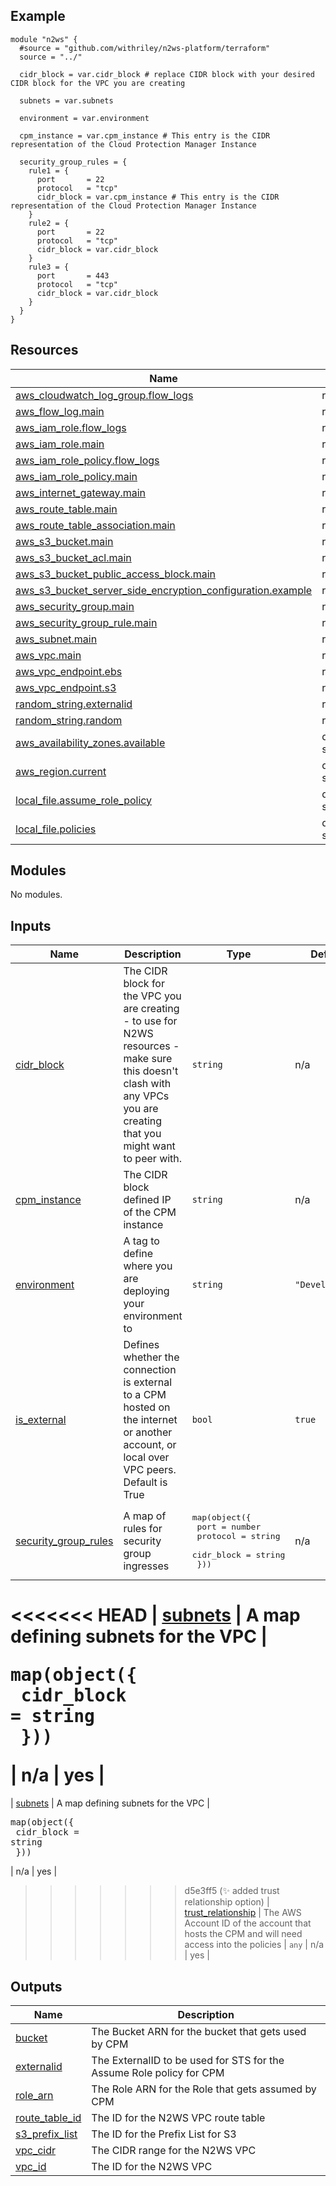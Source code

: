 <!-- BEGIN_TF_DOCS -->


## Example

```hcl
module "n2ws" {
  #source = "github.com/withriley/n2ws-platform/terraform"
  source = "../"

  cidr_block = var.cidr_block # replace CIDR block with your desired CIDR block for the VPC you are creating

  subnets = var.subnets

  environment = var.environment

  cpm_instance = var.cpm_instance # This entry is the CIDR representation of the Cloud Protection Manager Instance

  security_group_rules = {
    rule1 = {
      port       = 22
      protocol   = "tcp"
      cidr_block = var.cpm_instance # This entry is the CIDR representation of the Cloud Protection Manager Instance
    }
    rule2 = {
      port       = 22
      protocol   = "tcp"
      cidr_block = var.cidr_block
    }
    rule3 = {
      port       = 443
      protocol   = "tcp"
      cidr_block = var.cidr_block
    }
  }
}
```

## Resources

| Name | Type |
|------|------|
| [aws_cloudwatch_log_group.flow_logs](https://registry.terraform.io/providers/hashicorp/aws/latest/docs/resources/cloudwatch_log_group) | resource |
| [aws_flow_log.main](https://registry.terraform.io/providers/hashicorp/aws/latest/docs/resources/flow_log) | resource |
| [aws_iam_role.flow_logs](https://registry.terraform.io/providers/hashicorp/aws/latest/docs/resources/iam_role) | resource |
| [aws_iam_role.main](https://registry.terraform.io/providers/hashicorp/aws/latest/docs/resources/iam_role) | resource |
| [aws_iam_role_policy.flow_logs](https://registry.terraform.io/providers/hashicorp/aws/latest/docs/resources/iam_role_policy) | resource |
| [aws_iam_role_policy.main](https://registry.terraform.io/providers/hashicorp/aws/latest/docs/resources/iam_role_policy) | resource |
| [aws_internet_gateway.main](https://registry.terraform.io/providers/hashicorp/aws/latest/docs/resources/internet_gateway) | resource |
| [aws_route_table.main](https://registry.terraform.io/providers/hashicorp/aws/latest/docs/resources/route_table) | resource |
| [aws_route_table_association.main](https://registry.terraform.io/providers/hashicorp/aws/latest/docs/resources/route_table_association) | resource |
| [aws_s3_bucket.main](https://registry.terraform.io/providers/hashicorp/aws/latest/docs/resources/s3_bucket) | resource |
| [aws_s3_bucket_acl.main](https://registry.terraform.io/providers/hashicorp/aws/latest/docs/resources/s3_bucket_acl) | resource |
| [aws_s3_bucket_public_access_block.main](https://registry.terraform.io/providers/hashicorp/aws/latest/docs/resources/s3_bucket_public_access_block) | resource |
| [aws_s3_bucket_server_side_encryption_configuration.example](https://registry.terraform.io/providers/hashicorp/aws/latest/docs/resources/s3_bucket_server_side_encryption_configuration) | resource |
| [aws_security_group.main](https://registry.terraform.io/providers/hashicorp/aws/latest/docs/resources/security_group) | resource |
| [aws_security_group_rule.main](https://registry.terraform.io/providers/hashicorp/aws/latest/docs/resources/security_group_rule) | resource |
| [aws_subnet.main](https://registry.terraform.io/providers/hashicorp/aws/latest/docs/resources/subnet) | resource |
| [aws_vpc.main](https://registry.terraform.io/providers/hashicorp/aws/latest/docs/resources/vpc) | resource |
| [aws_vpc_endpoint.ebs](https://registry.terraform.io/providers/hashicorp/aws/latest/docs/resources/vpc_endpoint) | resource |
| [aws_vpc_endpoint.s3](https://registry.terraform.io/providers/hashicorp/aws/latest/docs/resources/vpc_endpoint) | resource |
| [random_string.externalid](https://registry.terraform.io/providers/hashicorp/random/latest/docs/resources/string) | resource |
| [random_string.random](https://registry.terraform.io/providers/hashicorp/random/latest/docs/resources/string) | resource |
| [aws_availability_zones.available](https://registry.terraform.io/providers/hashicorp/aws/latest/docs/data-sources/availability_zones) | data source |
| [aws_region.current](https://registry.terraform.io/providers/hashicorp/aws/latest/docs/data-sources/region) | data source |
| [local_file.assume_role_policy](https://registry.terraform.io/providers/hashicorp/local/latest/docs/data-sources/file) | data source |
| [local_file.policies](https://registry.terraform.io/providers/hashicorp/local/latest/docs/data-sources/file) | data source |

## Modules

No modules.

## Inputs

| Name | Description | Type | Default | Required |
|------|-------------|------|---------|:--------:|
| <a name="input_cidr_block"></a> [cidr\_block](#input\_cidr\_block) | The CIDR block for the VPC you are creating - to use for N2WS resources - make sure this doesn't clash with any VPCs you are creating that you might want to peer with. | `string` | n/a | yes |
| <a name="input_cpm_instance"></a> [cpm\_instance](#input\_cpm\_instance) | The CIDR block defined IP of the CPM instance | `string` | n/a | yes |
| <a name="input_environment"></a> [environment](#input\_environment) | A tag to define where you are deploying your environment to | `string` | `"Development"` | no |
| <a name="input_is_external"></a> [is\_external](#input\_is\_external) | Defines whether the connection is external to a CPM hosted on the internet or another account, or local over VPC peers. Default is True | `bool` | `true` | no |
| <a name="input_security_group_rules"></a> [security\_group\_rules](#input\_security\_group\_rules) | A map of rules for security group ingresses | <pre>map(object({<br>    port       = number<br>    protocol   = string<br>    cidr_block = string<br>  }))</pre> | n/a | yes |
<<<<<<< HEAD
| <a name="input_subnets"></a> [subnets](#input\_subnets) | A map defining subnets for the VPC | <pre>map(object({<br>    cidr_block        = string<br>  }))</pre> | n/a | yes |
=======
| <a name="input_subnets"></a> [subnets](#input\_subnets) | A map defining subnets for the VPC | <pre>map(object({<br>    cidr_block = string<br>  }))</pre> | n/a | yes |
>>>>>>> d5e3ff5 (:sparkles: added trust relationship option)
| <a name="input_trust_relationship"></a> [trust\_relationship](#input\_trust\_relationship) | The AWS Account ID of the account that hosts the CPM and will need access into the policies | `any` | n/a | yes |

## Outputs

| Name | Description |
|------|-------------|
| <a name="output_bucket"></a> [bucket](#output\_bucket) | The Bucket ARN for the bucket that gets used by CPM |
| <a name="output_externalid"></a> [externalid](#output\_externalid) | The ExternalID to be used for STS for the Assume Role policy for CPM |
| <a name="output_role_arn"></a> [role\_arn](#output\_role\_arn) | The Role ARN for the Role that gets assumed by CPM |
| <a name="output_route_table_id"></a> [route\_table\_id](#output\_route\_table\_id) | The ID for the N2WS VPC route table |
| <a name="output_s3_prefix_list"></a> [s3\_prefix\_list](#output\_s3\_prefix\_list) | The ID for the Prefix List for S3 |
| <a name="output_vpc_cidr"></a> [vpc\_cidr](#output\_vpc\_cidr) | The CIDR range for the N2WS VPC |
| <a name="output_vpc_id"></a> [vpc\_id](#output\_vpc\_id) | The ID for the N2WS VPC |
<!-- END_TF_DOCS -->